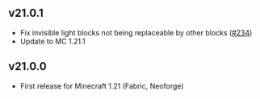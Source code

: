 ## v21.0.1 
- Fix invisible light blocks not being replaceable by other blocks ([#234](https://github.com/Xalcon/TorchMaster/issues/234))
- Update to MC 1.21.1

## v21.0.0
- First release for Minecraft 1.21 (Fabric, Neoforge)